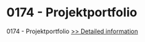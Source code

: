 # 0174 - Projektportfolio
0174 - Projektportfolio
[>> Detailed information](https://secure.shareit.com/shareit/product.html?productid=301003795&affiliateid=200057808)